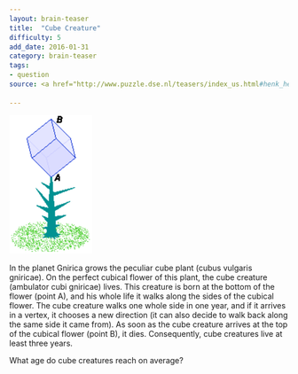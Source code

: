 ```yaml
---
layout: brain-teaser
title:  "Cube Creature"
difficulty: 5
add_date: 2016-01-31
category: brain-teaser
tags:
- question
source: <a href="http://www.puzzle.dse.nl/teasers/index_us.html#henk_helma">Ultimate Puzzle Size</a>

---
```


<img src="image.png" alt="Cube Plant" height="250px">

In the planet Gnirica grows the peculiar cube plant (cubus vulgaris gniricae). On the perfect cubical flower of this plant, the cube creature (ambulator cubi gniricae) lives. This creature is born at the bottom of the flower (point A), and his whole life it walks along the sides of the cubical flower. The cube creature walks one whole side in one year, and if it arrives in a vertex, it chooses a new direction (it can also decide to walk back along the same side it came from). As soon as the cube creature arrives at the top of the cubical flower (point B), it dies. Consequently, cube creatures live at least three years.

What age do cube creatures reach on average?
